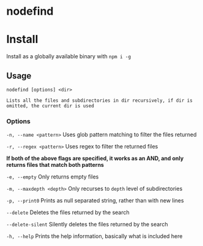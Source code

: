 # nodefind

# Install

Install as a globally available binary with `npm i -g`

## Usage

```
nodefind [options] <dir>

Lists all the files and subdirectories in dir recursively, if dir is omitted, the current dir is used
```

### Options

`-n, --name <pattern>`
Uses glob pattern matching to filter the files returned

`-r, --regex <pattern>`
Uses regex to filter the returned files

**If both of the above flags are specified, it works as an AND, and only returns files that match both patterns**

`-e, --empty`
Only returns empty files

`-m, --maxdepth <depth>`
Only recurses to `depth` level of subdirectories

`-p, --print0`
Prints as null separated string, rather than with new lines

`--delete`
Deletes the files returned by the search

`--delete-silent`
Silently deletes the files returned by the search

`-h, --help`
Prints the help information, basically what is included here
